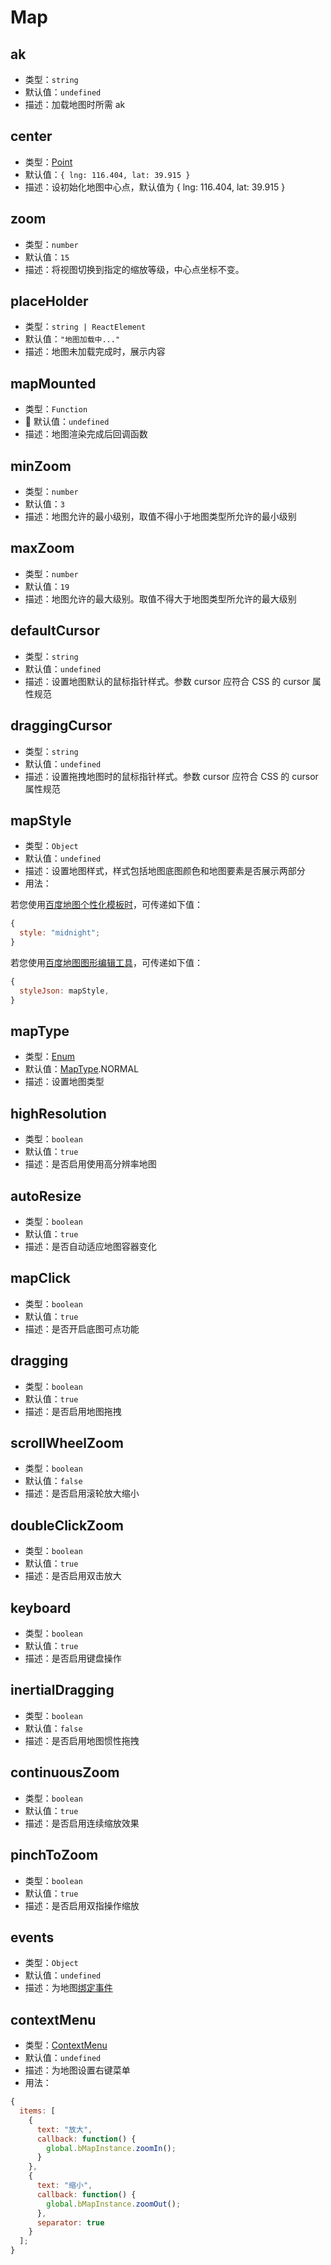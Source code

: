 # Map

## ak

- 类型：`string`
- 默认值：`undefined`
- 描述：加载地图时所需 ak

## center

- 类型：[Point](/api/#point)
- 默认值：`{ lng: 116.404, lat: 39.915 }`
- 描述：设初始化地图中心点，默认值为 { lng: 116.404, lat: 39.915 }

## zoom

- 类型：`number`
- 默认值：`15`
- 描述：将视图切换到指定的缩放等级，中心点坐标不变。

## placeHolder

- 类型：`string | ReactElement`
- 默认值：`"地图加载中..."`
- 描述：地图未加载完成时，展示内容

## mapMounted

- 类型：`Function`
-  默认值：`undefined`
- 描述：地图渲染完成后回调函数

## minZoom

- 类型：`number`
- 默认值：`3`
- 描述：地图允许的最小级别，取值不得小于地图类型所允许的最小级别

## maxZoom

- 类型：`number`
- 默认值：`19`
- 描述：地图允许的最大级别。取值不得大于地图类型所允许的最大级别

## defaultCursor

- 类型：`string`
- 默认值：`undefined`
- 描述：设置地图默认的鼠标指针样式。参数 cursor 应符合 CSS 的 cursor 属性规范

## draggingCursor

- 类型：`string`
- 默认值：`undefined`
- 描述：设置拖拽地图时的鼠标指针样式。参数 cursor 应符合 CSS 的 cursor 属性规范

## mapStyle

- 类型：`Object`
- 默认值：`undefined`
- 描述：设置地图样式，样式包括地图底图颜色和地图要素是否展示两部分
- 用法：

若您使用[百度地图个性化模板时](http://lbsyun.baidu.com/custom/list.htm)，可传递如下值：

```js
{
  style: "midnight";
}
```

若您使用[百度地图图形编辑工具](http://lbsyun.baidu.com/img-editor.html)，可传递如下值：

```js
{
  styleJson: mapStyle,
}
```

## mapType

- 类型：[Enum](/guide/constants.html#maptype)
- 默认值：[MapType](/guide/constants.html#maptype).NORMAL
- 描述：设置地图类型

## highResolution

- 类型：`boolean`
- 默认值：`true`
- 描述：是否启用使用高分辨率地图

## autoResize

- 类型：`boolean`
- 默认值：`true`
- 描述：是否自动适应地图容器变化

## mapClick

- 类型：`boolean`
- 默认值：`true`
- 描述：是否开启底图可点功能

## dragging

- 类型：`boolean`
- 默认值：`true`
- 描述：是否启用地图拖拽

## scrollWheelZoom

- 类型：`boolean`
- 默认值：`false`
- 描述：是否启用滚轮放大缩小

## doubleClickZoom

- 类型：`boolean`
- 默认值：`true`
- 描述：是否启用双击放大

## keyboard

- 类型：`boolean`
- 默认值：`true`
- 描述：是否启用键盘操作

## inertialDragging

- 类型：`boolean`
- 默认值：`false`
- 描述：是否启用地图惯性拖拽

## continuousZoom

- 类型：`boolean`
- 默认值：`true`
- 描述：是否启用连续缩放效果

## pinchToZoom

- 类型：`boolean`
- 默认值：`true`
- 描述：是否启用双指操作缩放

## events

- 类型：`Object`
- 默认值：`undefined`
- 描述：为地图[绑定事件](http://lbsyun.baidu.com/cms/jsapi/reference/jsapi_reference_3_0.html#a0b0)

## contextMenu

- 类型：[ContextMenu](/api/#contextmenu)
- 默认值：`undefined`
- 描述：为地图设置右键菜单
- 用法：

```js
{
  items: [
    {
      text: "放大",
      callback: function() {
        global.bMapInstance.zoomIn();
      }
    },
    {
      text: "缩小",
      callback: function() {
        global.bMapInstance.zoomOut();
      },
      separator: true
    }
  ];
}
```
